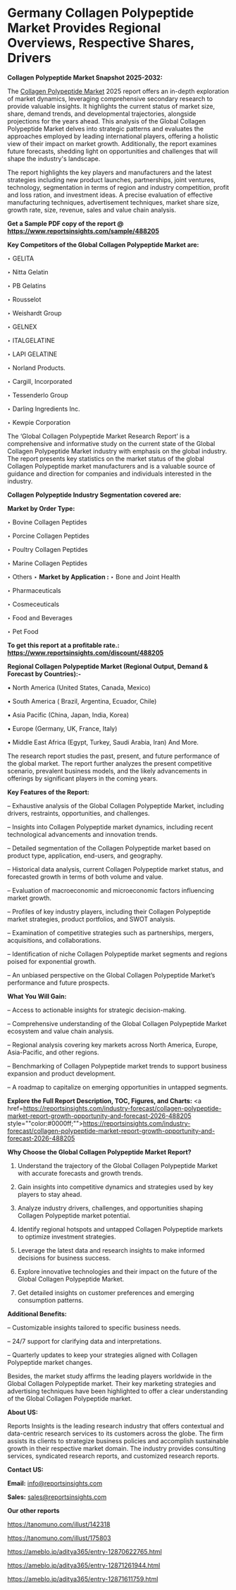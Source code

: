 # Germany Collagen Polypeptide Market Provides Regional Overviews, Respective Shares, Drivers

<strong>Collagen Polypeptide Market Snapshot 2025-2032:</strong>

The <a href=https://www.reportsinsights.com/sample/488205>Collagen Polypeptide Market</a> 2025 report offers an in-depth exploration of market dynamics, leveraging comprehensive secondary research to provide valuable insights. It highlights the current status of market size, share, demand trends, and developmental trajectories, alongside projections for the years ahead. This analysis of the Global Collagen Polypeptide Market delves into strategic patterns and evaluates the approaches employed by leading international players, offering a holistic view of their impact on market growth. Additionally, the report examines future forecasts, shedding light on opportunities and challenges that will shape the industry's landscape.

The report highlights the key players and manufacturers and the latest strategies including new product launches, partnerships, joint ventures, technology, segmentation in terms of region and industry competition, profit and loss ration, and investment ideas. A precise evaluation of effective manufacturing techniques, advertisement techniques, market share size, growth rate, size, revenue, sales and value chain analysis.

<strong>Get a Sample PDF copy of the report @ <a href=https://www.reportsinsights.com/sample/488205 style=color:#0000ff;>https://www.reportsinsights.com/sample/488205</a></strong>

<strong>Key Competitors of the Global Collagen Polypeptide Market are:</strong>

‣ GELITA

‣ Nitta Gelatin

‣ PB Gelatins

‣ Rousselot

‣ Weishardt Group

‣ GELNEX

‣ ITALGELATINE

‣ LAPI GELATINE

‣ Norland Products.

‣ Cargill, Incorporated

‣ Tessenderlo Group

‣ Darling Ingredients Inc.

‣ Kewpie Corporation

The ‘Global Collagen Polypeptide Market Research Report’ is a comprehensive and informative study on the current state of the Global Collagen Polypeptide Market industry with emphasis on the global industry. The report presents key statistics on the market status of the global Collagen Polypeptide market manufacturers and is a valuable source of guidance and direction for companies and individuals interested in the industry.

<strong>Collagen Polypeptide Industry Segmentation covered are:</strong>

<strong>Market by Order Type: </strong>

‣ Bovine Collagen Peptides

‣ Porcine Collagen Peptides

‣ Poultry Collagen Peptides

‣ Marine Collagen Peptides

‣ Others
‣ 
<strong>Market by Application :</strong>
‣ Bone and Joint Health

‣ Pharmaceuticals

‣ Cosmeceuticals

‣ Food and Beverages

‣ Pet Food

<strong>To get this report at a profitable rate.: <a href=https://www.reportsinsights.com/discount/488205 style=color:#0000ff;>https://www.reportsinsights.com/discount/488205</a></strong>

<strong>Regional Collagen Polypeptide Market (Regional Output, Demand &amp; Forecast by Countries):-</strong>

• North America (United States, Canada, Mexico)

• South America ( Brazil, Argentina, Ecuador, Chile)

• Asia Pacific (China, Japan, India, Korea)

• Europe (Germany, UK, France, Italy)

• Middle East Africa (Egypt, Turkey, Saudi Arabia, Iran) And More.

The research report studies the past, present, and future performance of the global market. The report further analyzes the present competitive scenario, prevalent business models, and the likely advancements in offerings by significant players in the coming years.

<strong>Key Features of the Report:</strong>

– Exhaustive analysis of the Global Collagen Polypeptide Market, including drivers, restraints, opportunities, and challenges.

– Insights into Collagen Polypeptide market dynamics, including recent technological advancements and innovation trends.

– Detailed segmentation of the Collagen Polypeptide market based on product type, application, end-users, and geography.

– Historical data analysis, current Collagen Polypeptide market status, and forecasted growth in terms of both volume and value.

– Evaluation of macroeconomic and microeconomic factors influencing market growth.

– Profiles of key industry players, including their Collagen Polypeptide market strategies, product portfolios, and SWOT analysis.

– Examination of competitive strategies such as partnerships, mergers, acquisitions, and collaborations.

– Identification of niche Collagen Polypeptide market segments and regions poised for exponential growth.

– An unbiased perspective on the Global Collagen Polypeptide Market’s performance and future prospects.

<strong>What You Will Gain:</strong>

– Access to actionable insights for strategic decision-making.

– Comprehensive understanding of the Global Collagen Polypeptide Market ecosystem and value chain analysis.

– Regional analysis covering key markets across North America, Europe, Asia-Pacific, and other regions.

– Benchmarking of Collagen Polypeptide market trends to support business expansion and product development.

– A roadmap to capitalize on emerging opportunities in untapped segments.

<strong>Explore the Full Report Description, TOC, Figures, and Charts:</strong>
<a href=https://reportsinsights.com/industry-forecast/collagen-polypeptide-market-report-growth-opportunity-and-forecast-2026-488205 style=""color:#0000ff;"">https://reportsinsights.com/industry-forecast/collagen-polypeptide-market-report-growth-opportunity-and-forecast-2026-488205</a>

<strong>Why Choose the Global Collagen Polypeptide Market Report?</strong>

1. Understand the trajectory of the Global Collagen Polypeptide Market with accurate forecasts and growth trends.

2. Gain insights into competitive dynamics and strategies used by key players to stay ahead.

3. Analyze industry drivers, challenges, and opportunities shaping Collagen Polypeptide market potential.

4. Identify regional hotspots and untapped Collagen Polypeptide markets to optimize investment strategies.

5. Leverage the latest data and research insights to make informed decisions for business success.

6. Explore innovative technologies and their impact on the future of the Global Collagen Polypeptide Market.

7. Get detailed insights on customer preferences and emerging consumption patterns.

<strong>Additional Benefits:</strong>

– Customizable insights tailored to specific business needs.

– 24/7 support for clarifying data and interpretations.

– Quarterly updates to keep your strategies aligned with Collagen Polypeptide market changes.

Besides, the market study affirms the leading players worldwide in the Global Collagen Polypeptide market. Their key marketing strategies and advertising techniques have been highlighted to offer a clear understanding of the Global Collagen Polypeptide market.

<strong><strong>About US</strong>:</strong>

Reports Insights is the leading research industry that offers contextual and data-centric research services to its customers across the globe. The firm assists its clients to strategize business policies and accomplish sustainable growth in their respective market domain. The industry provides consulting services, syndicated research reports, and customized research reports.

<strong>Contact US:</strong>

<p class=><b>Email:</b> <a href=mailto:info@reportsinsights.com>info@reportsinsights.com</a></p>
<p class=><b>Sales:</b> <a href=mailto:sales@reportsinsights.com>sales@reportsinsights.com</a></p>

<strong>Our other reports</strong>

<a href=https://tanomuno.com/illust/142318>https://tanomuno.com/illust/142318</a>

<a href=https://tanomuno.com/illust/175803>https://tanomuno.com/illust/175803</a>

<a href=https://ameblo.jp/aditya365/entry-12870622765.html>https://ameblo.jp/aditya365/entry-12870622765.html</a>

<a href=https://ameblo.jp/aditya365/entry-12871261944.html>https://ameblo.jp/aditya365/entry-12871261944.html</a>

<a href=https://ameblo.jp/aditya365/entry-12871611759.html>https://ameblo.jp/aditya365/entry-12871611759.html</a>
